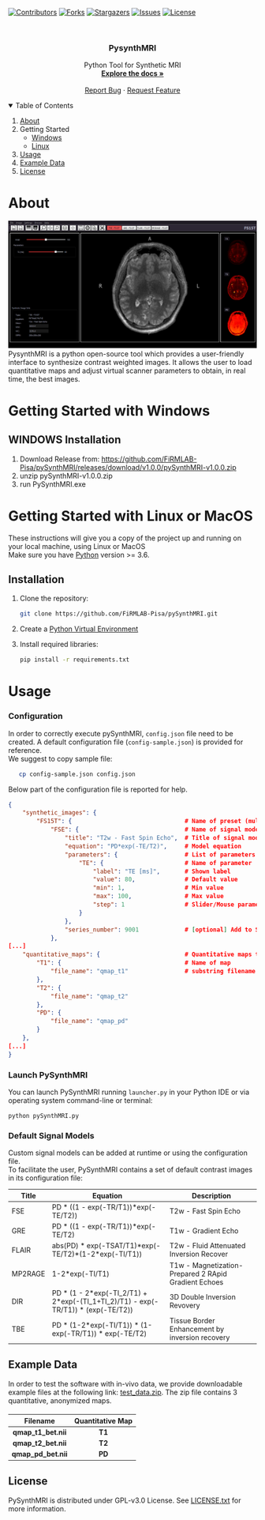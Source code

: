   [![Contributors][contributors-shield]][contributors-url]
  [![Forks][forks-shield]][forks-url]
  [![Stargazers][stars-shield]][stars-url]
  [![Issues][issues-shield]][issues-url]
  [![License][license-shield]][license-url]


<!-- PROJECT LOGO -->
<br />
<p align="center">
  <h3 align="center"><b>PysynthMRI</b></h3>

  <p align="center">
    Python Tool for Synthetic MRI
    <br />
    <a href="https://github.com/FiRMLAB-Pisa/pySynthMRI"><strong>Explore the docs »</strong></a>
    <br />
    <br />
    <a href="https://github.com/FiRMLAB-Pisa/pySynthMRI/issues">Report Bug</a>
    ·
    <a href="https://github.com/FiRMLAB-Pisa/pySynthMRI/issues">Request Feature</a>
</p>



<!-- TABLE OF CONTENTS -->
<details open="open">
  <summary>Table of Contents</summary>
  <ol>
    <li>
      <a href="#about">About</a>
    </li>
    <li>
       <a>Getting Started</a>
      <ul>
        <li><a href="#getting-started-with-windows">Windows</a></li>
        <li><a href="#getting-started-with-linux-or-macos">Linux</a></li>
      </ul>
    </li>
    <li><a href="#usage">Usage</a></li>
    <li><a href="#example-data">Example Data</a></li>
    <li><a href="#license">License</a></li>
  </ol>
</details>



<!-- ABOUT THE PROJECT -->
# About
![pysynthmri-screenshot]
PysynthMRI is a python open-source tool which provides a user-friendly interface to synthesize contrast weighted images. It allows the user to load quantitative maps and adjust virtual scanner parameters to obtain, in real time, the best images.



<!-- GETTING STARTED -->
# Getting Started with Windows

## WINDOWS Installation

1. Download Release from: https://github.com/FiRMLAB-Pisa/pySynthMRI/releases/download/v1.0.0/pySynthMRI-v1.0.0.zip
2. unzip pySynthMRI-v1.0.0.zip
3. run PySynthMRI.exe


# Getting Started with Linux or MacOS
These instructions will give you a copy of the project up and running on your local machine,
using Linux or MacOS<br>
Make sure you have [Python](https://python.org/) version >= 3.6.
## Installation

1. Clone the repository:
   ```sh
   git clone https://github.com/FiRMLAB-Pisa/pySynthMRI.git
   ```
2. Create a [Python Virtual Environment](https://docs.conda.io/projects/conda/en/latest/user-guide/tasks/manage-environments.html)

3. Install required libraries:
   ```sh
   pip install -r requirements.txt
    ```

<!-- USAGE EXAMPLES -->
# Usage


### Configuration
In order to correctly execute pySynthMRI, `config.json` file need to be created.
A default configuration file (`config-sample.json`) is provided for reference. <br/>
We suggest to copy sample file:

```sh
   cp config-sample.json config.json
```
    
Below part of the configuration file is reported for help.
```json
{
    "synthetic_images": {
        "FS15T": {                                # Name of preset (multiple presets can exists)
            "FSE": {                              # Name of signal model
                "title": "T2w - Fast Spin Echo",  # Title of signal model
                "equation": "PD*exp(-TE/T2)",     # Model equation
                "parameters": {                   # List of parameters json object
                    "TE": {                       # Name of parameter
                        "label": "TE [ms]",       # Shown label
                        "value": 80,              # Default value
                        "min": 1,                 # Min value
                        "max": 100,               # Max value
                        "step": 1                 # Slider/Mouse parameter step 
                    }
                },
                "series_number": 9001             # [optional] Add to SeriesNumber DICOM tag (0020,0011)
            },
[...]
    "quantitative_maps": {                        # Quantitative maps that can be loaded
        "T1": {                                   # Name of map
            "file_name": "qmap_t1"                # substring filename (used if autoload qmaps)
        },
        "T2": {
            "file_name": "qmap_t2"
        },
        "PD": {
            "file_name": "qmap_pd"
        }
    },
[...]
}
```
### Launch PySynthMRI
You can launch PySynthMRI running `launcher.py` in your Python IDE or via operating system command-line or terminal:

```shell
python pySynthMRI.py
```

### Default Signal Models
Custom signal models can be added at runtime or using the configuration file. <br/>
To facilitate the user, PySynthMRI contains a set of default contrast images in its configuration file: 

| Title   | Equation                                                                                     | Description                                          |
|---------|----------------------------------------------------------------------------------------------|------------------------------------------------------|
| FSE     | PD \* ((1 - exp(-TR/T1))\*exp(-TE/T2))                                                       | T2w - Fast Spin Echo                                 |
| GRE     | PD \* ((1 - exp(-TR/T1))\*exp(-TE/T2)                                                        | T1w - Gradient Echo                                  |
| FLAIR   |abs(PD) \* exp(-TSAT/T1)\*exp(-TE/T2)\*(1-2\*exp(-TI/T1))                                     | T2w - Fluid Attenuated Inversion Recover             |
| MP2RAGE | 1-2\*exp(-TI/T1)                                                                             | T1w - Magnetization-Prepared 2 RApid Gradient Echoes |
| DIR     | PD \* (1 - 2\*exp(-TI_2/T1) + 2\*exp(-(TI_1+TI_2)/T1) -  exp(-TR/T1)) \* (exp(-TE/T2))       | 3D Double Inversion Revovery                         |
| TBE | PD \* (1-2\*exp(-TI/T1)) \* (1-exp(-TR/T1)) \* exp(-TE/T2)                                       | Tissue Border Enhancement by inversion recovery      |




<!-- EXAMPLE DATA -->
## Example Data
In order to test the software with in-vivo data, we provide downloadable example files at the following link: [test_data.zip](https://github.com/FiRMLAB-Pisa/pySynthMRI/releases/download/v1.0.0/test_data.zip).
The zip file contains 3 quantitative, anonymized maps.

<h4 align="center">

| Filename        | Quantitative Map | 
|-----------------|------------------|
| qmap_t1_bet.nii | T1               |
| qmap_t2_bet.nii | T2               |
| qmap_pd_bet.nii | PD               |
    
</h4>

<!-- LICENSE -->
## License

PySynthMRI is distributed under GPL-v3.0 License. See [LICENSE.txt](https://github.com/FiRMLAB-Pisa/pySynthMRI/blob/main/LICENSE.txt) for more information.



<!-- MARKDOWN LINKS & IMAGES -->
<!-- https://www.markdownguide.org/basic-syntax/#reference-style-links -->
[contributors-shield]: https://img.shields.io/github/contributors/FiRMLAB-Pisa/pySynthMRI
[contributors-url]: https://github.com/FiRMLAB-Pisa/pySynthMRI/graphs/contributors
[forks-shield]: https://img.shields.io/github/forks/FiRMLAB-Pisa/pySynthMRI
[forks-url]: https://github.com/FiRMLAB-Pisa/pySynthMRI/network/members
[stars-shield]: https://img.shields.io/github/stars/FiRMLAB-Pisa/pySynthMRI 
[stars-url]: https://github.com/FiRMLAB-Pisa/pySynthMRI/stargazers
[issues-shield]: https://img.shields.io/github/issues/FiRMLAB-Pisa/pySynthMRI
[issues-url]: https://github.com/FiRMLAB-Pisa/pySynthMRI/issues
[license-shield]: https://img.shields.io/github/license/FiRMLAB-Pisa/pySynthMRI
[license-url]: https://github.com/FiRMLAB-Pisa/pySynthMRI/blob/master/LICENSE.md
[pysynthmri-arch]: src/resources/images/arch.png
[pysynthmri-screenshot]: src/resources/images/screenshot.png
